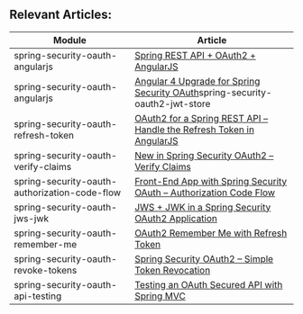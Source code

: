 ## Relevant Articles: 

Module | Article
--|--
spring-security-oauth-angularjs | [Spring REST API + OAuth2 + AngularJS](http://www.baeldung.com/rest-api-spring-oauth2-angularjs)
spring-security-oauth-angularjs | [Angular 4 Upgrade for Spring Security OAuth](http://www.baeldung.com/angular-4-upgrade-for-spring-security-oauth/)spring-security-oauth2-jwt-store | [Using JWT with Spring Security OAuth](http://www.baeldung.com/spring-security-oauth-jwt)
spring-security-oauth-refresh-token | [OAuth2 for a Spring REST API – Handle the Refresh Token in AngularJS](http://www.baeldung.com/spring-security-oauth2-refresh-token-angular-js)
spring-security-oauth-verify-claims | [New in Spring Security OAuth2 – Verify Claims](http://www.baeldung.com/spring-security-oauth-2-verify-claims)
spring-security-oauth-authorization-code-flow | [Front-End App with Spring Security OAuth – Authorization Code Flow](https://www.baeldung.com/spring-security-oauth-authorization-code-flow)
spring-security-oauth-jws-jwk | [JWS + JWK in a Spring Security OAuth2 Application](https://www.baeldung.com/spring-security-oauth2-jws-jwk)
spring-security-oauth-remember-me | [OAuth2 Remember Me with Refresh Token](http://www.baeldung.com/spring-security-oauth2-remember-me)
spring-security-oauth-revoke-tokens | [Spring Security OAuth2 – Simple Token Revocation](http://www.baeldung.com/spring-security-oauth-revoke-tokens)
spring-security-oauth-api-testing | [Testing an OAuth Secured API with Spring MVC](http://www.baeldung.com/oauth-api-testing-with-spring-mvc)